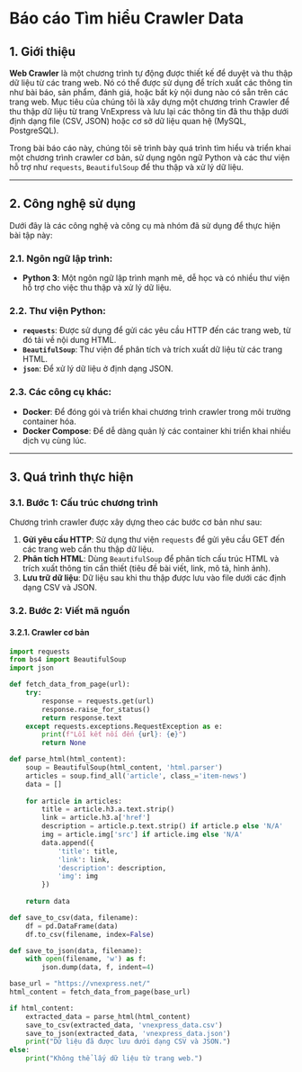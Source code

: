 # Báo cáo Tìm hiểu Crawler Data

## 1. Giới thiệu
**Web Crawler** là một chương trình tự động được thiết kế để duyệt và thu thập dữ liệu từ các trang web. Nó có thể được sử dụng để trích xuất các thông tin như bài báo, sản phẩm, đánh giá, hoặc bất kỳ nội dung nào có sẵn trên các trang web. Mục tiêu của chúng tôi là xây dựng một chương trình Crawler để thu thập dữ liệu từ trang VnExpress và lưu lại các thông tin đã thu thập dưới định dạng file (CSV, JSON) hoặc cơ sở dữ liệu quan hệ (MySQL, PostgreSQL).

Trong bài báo cáo này, chúng tôi sẽ trình bày quá trình tìm hiểu và triển khai một chương trình crawler cơ bản, sử dụng ngôn ngữ Python và các thư viện hỗ trợ như `requests`, `BeautifulSoup` để thu thập và xử lý dữ liệu.

---

## 2. Công nghệ sử dụng
Dưới đây là các công nghệ và công cụ mà nhóm đã sử dụng để thực hiện bài tập này:

### 2.1. Ngôn ngữ lập trình:
- **Python 3**: Một ngôn ngữ lập trình mạnh mẽ, dễ học và có nhiều thư viện hỗ trợ cho việc thu thập và xử lý dữ liệu.

### 2.2. Thư viện Python:
- **`requests`**: Được sử dụng để gửi các yêu cầu HTTP đến các trang web, từ đó tải về nội dung HTML.
- **`BeautifulSoup`**: Thư viện để phân tích và trích xuất dữ liệu từ các trang HTML.
- **`json`**: Để xử lý dữ liệu ở định dạng JSON.

### 2.3. Các công cụ khác:
- **Docker**: Để đóng gói và triển khai chương trình crawler trong môi trường container hóa.
- **Docker Compose**: Để dễ dàng quản lý các container khi triển khai nhiều dịch vụ cùng lúc.

---

## 3. Quá trình thực hiện

### 3.1. Bước 1: Cấu trúc chương trình

Chương trình crawler được xây dựng theo các bước cơ bản như sau:
1. **Gửi yêu cầu HTTP**: Sử dụng thư viện `requests` để gửi yêu cầu GET đến các trang web cần thu thập dữ liệu.
2. **Phân tích HTML**: Dùng `BeautifulSoup` để phân tích cấu trúc HTML và trích xuất thông tin cần thiết (tiêu đề bài viết, link, mô tả, hình ảnh).
3. **Lưu trữ dữ liệu**: Dữ liệu sau khi thu thập được lưu vào file dưới các định dạng CSV và JSON.

### 3.2. Bước 2: Viết mã nguồn

#### 3.2.1. Crawler cơ bản

```python
import requests
from bs4 import BeautifulSoup
import json

def fetch_data_from_page(url):
    try:
        response = requests.get(url)
        response.raise_for_status()
        return response.text
    except requests.exceptions.RequestException as e:
        print(f"Lỗi kết nối đến {url}: {e}")
        return None

def parse_html(html_content):
    soup = BeautifulSoup(html_content, 'html.parser')
    articles = soup.find_all('article', class_='item-news')
    data = []
    
    for article in articles:
        title = article.h3.a.text.strip()
        link = article.h3.a['href']
        description = article.p.text.strip() if article.p else 'N/A'
        img = article.img['src'] if article.img else 'N/A'
        data.append({
            'title': title,
            'link': link,
            'description': description,
            'img': img
        })
    
    return data

def save_to_csv(data, filename):
    df = pd.DataFrame(data)
    df.to_csv(filename, index=False)

def save_to_json(data, filename):
    with open(filename, 'w') as f:
        json.dump(data, f, indent=4)

base_url = "https://vnexpress.net/"
html_content = fetch_data_from_page(base_url)

if html_content:
    extracted_data = parse_html(html_content)
    save_to_csv(extracted_data, 'vnexpress_data.csv')
    save_to_json(extracted_data, 'vnexpress_data.json')
    print("Dữ liệu đã được lưu dưới dạng CSV và JSON.")
else:
    print("Không thể lấy dữ liệu từ trang web.")


